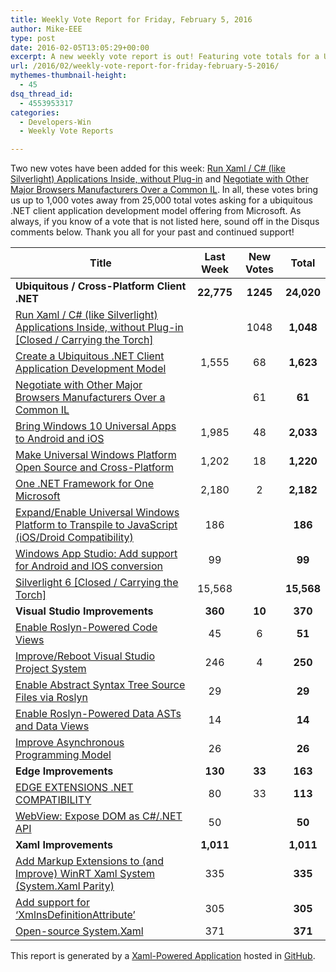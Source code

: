 ```yaml
---
title: Weekly Vote Report for Friday, February 5, 2016
author: Mike-EEE
type: post
date: 2016-02-05T13:05:29+00:00
excerpt: A new weekly vote report is out! Featuring vote totals for a Ubiquitous / Cross-Platform Client .NET (+1,245 New/24,020 Total), Visual Studio Improvements (+10 New/370 Total), Edge Improvements (+33 New/163 Total), and Xaml Improvements (+0 New/1,011 Total).
url: /2016/02/weekly-vote-report-for-friday-february-5-2016/
mythemes-thumbnail-height:
  - 45
dsq_thread_id:
  - 4553953317
categories:
  - Developers-Win
  - Weekly Vote Reports

---
```

Two new votes have been added for this week: [Run Xaml / C# (like Silverlight) Applications Inside, without Plug-in][1] and [Negotiate with Other Major Browsers Manufacturers Over a Common IL][2]. In all, these votes bring us up to 1,000 votes away from 25,000 total votes asking for a ubiquitous .NET client application development model offering from Microsoft. As always, if you know of a vote that is not listed here, sound off in the Disqus comments below. Thank you all for your past and continued support!

| Title                                                                                                    | Last Week  |       <span class="new">New Votes</span>       |   Total    |
| -------------------------------------------------------------------------------------------------------- |:----------:|:----------------------------------------------:|:----------:|
| **Ubiquitous / Cross-Platform Client .NET**                                                              | **22,775** | <span class="new"><strong>1245</strong></span> | **24,020** |
| [Run Xaml / C# (like Silverlight) Applications Inside, without Plug-in [Closed / Carrying the Torch]][1] |            |         <span class="new">1048</span>          | **1,048**  |
| [Create a Ubiquitous .NET Client Application Development Model][3]                                       |   1,555    |          <span class="new">68</span>           | **1,623**  |
| [Negotiate with Other Major Browsers Manufacturers Over a Common IL][2]                                  |            |          <span class="new">61</span>           |   **61**   |
| [Bring Windows 10 Universal Apps to Android and iOS][4]                                                  |   1,985    |          <span class="new">48</span>           | **2,033**  |
| [Make Universal Windows Platform Open Source and Cross-Platform][5]                                      |   1,202    |          <span class="new">18</span>           | **1,220**  |
| [One .NET Framework for One Microsoft][6]                                                                |   2,180    |           <span class="new">2</span>           | **2,182**  |
| [Expand/Enable Universal Windows Platform to Transpile to JavaScript (iOS/Droid Compatibility)][7]       |    186     |           <span class="new"></span>            |  **186**   |
| [Windows App Studio: Add support for Android and IOS conversion][8]                                      |     99     |           <span class="new"></span>            |   **99**   |
| [Silverlight 6 [Closed / Carrying the Torch]][9]                                                         |   15,568   |           <span class="new"></span>            | **15,568** |
| **Visual Studio Improvements**                                                                           |  **360**   |  <span class="new"><strong>10</strong></span>  |  **370**   |
| [Enable Roslyn-Powered Code Views][10]                                                                   |     45     |           <span class="new">6</span>           |   **51**   |
| [Improve/Reboot Visual Studio Project System][11]                                                        |    246     |           <span class="new">4</span>           |  **250**   |
| [Enable Abstract Syntax Tree Source Files via Roslyn][12]                                                |     29     |           <span class="new"></span>            |   **29**   |
| [Enable Roslyn-Powered Data ASTs and Data Views][13]                                                     |     14     |           <span class="new"></span>            |   **14**   |
| [Improve Asynchronous Programming Model][14]                                                             |     26     |           <span class="new"></span>            |   **26**   |
| **Edge Improvements**                                                                                    |  **130**   |  <span class="new"><strong>33</strong></span>  |  **163**   |
| [EDGE EXTENSIONS .NET COMPATIBILITY][15]                                                                 |     80     |          <span class="new">33</span>           |  **113**   |
| [WebView: Expose DOM as C#/.NET API][16]                                                                 |     50     |           <span class="new"></span>            |   **50**   |
| **Xaml Improvements**                                                                                    | **1,011**  |   <span class="new"><strong></strong></span>   | **1,011**  |
| [Add Markup Extensions to (and Improve) WinRT Xaml System (System.Xaml Parity)][17]                      |    335     |           <span class="new"></span>            |  **335**   |
| [Add support for &#8216;XmlnsDefinitionAttribute&#8217;][18]                                             |    305     |           <span class="new"></span>            |  **305**   |
| [Open-source System.Xaml][19]                                                                            |    371     |           <span class="new"></span>            |  **371**   |

This report is generated by a [Xaml-Powered Application][20] hosted in [GitHub][21].

 [1]: https://wpdev.uservoice.com/forums/257854-microsoft-edge-developer/suggestions/8022150-run-xaml-c-like-silverlight-applications-ins
 [2]: https://wpdev.uservoice.com/forums/257854-microsoft-edge-developer/suggestions/11392869-negociate-with-other-major-browsers-maufacturers-o
 [3]: http://visualstudio.uservoice.com/forums/121579-visual-studio/suggestions/10027638-create-a-ubiquitous-net-client-application-develo
 [4]: https://visualstudio.uservoice.com/forums/121579-visual-studio-2015/suggestions/8912350-bring-windows-10-universal-apps-to-android-and-ios
 [5]: https://wpdev.uservoice.com/forums/110705-dev-platform/suggestions/7989744-make-universal-windows-platform-open-source-and-cr
 [6]: http://visualstudio.uservoice.com/forums/121579-visual-studio-2015/suggestions/4249140-one-net-framework-for-one-microsoft
 [7]: https://wpdev.uservoice.com/forums/110705-dev-platform/suggestions/7897380-expand-enable-universal-windows-platform-to-transp
 [8]: https://wpdev.uservoice.com/forums/216486-windows-app-studio/suggestions/9550647-add-support-for-andriod-and-ios-conversion
 [9]: http://visualstudio.uservoice.com/forums/121579-visual-studio/suggestions/3556619-silverlight-6
 [10]: http://visualstudio.uservoice.com/forums/121579-visual-studio/suggestions/10020390-enable-roslyn-powered-code-views
 [11]: http://visualstudio.uservoice.com/forums/121579-visual-studio/suggestions/9347001-improve-reboot-visual-studio-project-system
 [12]: http://visualstudio.uservoice.com/forums/121579-visual-studio-2015/suggestions/7066885-enable-abstract-syntax-tree-source-files-via-rosly
 [13]: http://visualstudio.uservoice.com/forums/121579-visual-studio/suggestions/10020525-enable-roslyn-powered-data-asts-and-data-views
 [14]: http://visualstudio.uservoice.com/forums/121579-visual-studio/suggestions/9126493-improve-asynchronous-programming-model
 [15]: https://wpdev.uservoice.com/forums/257854-microsoft-edge-developer/suggestions/9467958-edge-extensions-net-compatibility
 [16]: https://wpdev.uservoice.com/forums/110705-dev-platform/suggestions/9126583-webview-expose-dom-as-c-net-api
 [17]: https://wpdev.uservoice.com/forums/110705-dev-platform/suggestions/7232264-add-markup-extensions-to-and-improve-winrt-xaml
 [18]: https://wpdev.uservoice.com/forums/110705-universal-windows-platform/suggestions/9523650-add-support-for-xmlnsdefinitionattribute
 [19]: http://visualstudio.uservoice.com/forums/121579-visual-studio-2015/suggestions/11234259-open-source-system-xaml
 [20]: https://imgflip.com/i/h6ho2
 [21]: https://github.com/DevelopersWin/VoteReporter
